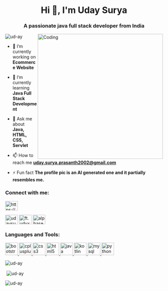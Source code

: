 <h1 align="center">Hi 👋, I'm Uday Surya</h1>
<h3 align="center">A passionate java full stack developer from India</h3>
<img align="right" alt="Coding" width="400" src="https://cdn.dribbble.com/users/1059583/screenshots/4171367/coding-freak.gif">

<p align="left"> <img src="https://komarev.com/ghpvc/?username=ud-ay&label=Profile%20views&color=0e75b6&style=flat" alt="ud-ay" /> </p>

- 🔭 I’m currently working on **Ecommerce Website**

- 🌱 I’m currently learning **Java Full Stack Development**

- 💬 Ask me about **Java, HTML, CSS, Servlet**

- 📫 How to reach me **uday.surya.prasanth2002@gmail.com**

- ⚡ Fun fact **The profile pic is an AI generated one and it partially resembles me.**

<h3 align="left">Connect with me:</h3>
<p align="left">
<a href="https://linkedin.com/in/https://www.linkedin.com/in/uday-surya-07987324a/" target="blank"><img align="center" src="https://raw.githubusercontent.com/rahuldkjain/github-profile-readme-generator/master/src/images/icons/Social/linked-in-alt.svg" alt="https://www.linkedin.com/in/uday-surya-07987324a/" height="30" width="40" /></a>

<a href="https://fb.com/udaysurya prasanth" target="blank"><img align="center" src="https://raw.githubusercontent.com/rahuldkjain/github-profile-readme-generator/master/src/images/icons/Social/facebook.svg" alt="udaysurya prasanth" height="30" width="40" /></a>
<a href="https://instagram.com/ft.udyx_" target="blank"><img align="center" src="https://raw.githubusercontent.com/rahuldkjain/github-profile-readme-generator/master/src/images/icons/Social/instagram.svg" alt="ft.udyx_" height="30" width="40" /></a>
<a href="https://discord.gg/alphaseph#1054" target="blank"><img align="center" src="https://raw.githubusercontent.com/rahuldkjain/github-profile-readme-generator/master/src/images/icons/Social/discord.svg" alt="alphaseph#1054" height="30" width="40" /></a>
</p>

<h3 align="left">Languages and Tools:</h3>
<p align="left"> <a href="https://getbootstrap.com" target="_blank" rel="noreferrer"> <img src="https://avatars.githubusercontent.com/u/2918581?s=200&v=4" alt="bootstrap" width="40" height="40"/> </a> <a href="https://www.w3schools.com/cpp/" target="_blank" rel="noreferrer"> <img src="https://miro.medium.com/max/424/1*r5VkBzipSUjXSSjteS0cFA.png" alt="cplusplus" width="40" height="40"/> </a> <a href="https://www.w3schools.com/css/" target="_blank" rel="noreferrer"> <img src="https://th.bing.com/th/id/OIP.H4UWMN9kCCjj0btM__TAEQAAAA?pid=ImgDet&rs=1" alt="css3" width="40" height="40"/> </a> <a href="https://www.w3.org/html/" target="_blank" rel="noreferrer"> <img src="https://th.bing.com/th/id/R.cae1b4f6b223fe5a7bb712b680cffa67?rik=DpBcDgsVsaTpvQ&riu=http%3a%2f%2fassets.stickpng.com%2fthumbs%2f5847f5bdcef1014c0b5e489c.png&ehk=ce9Og%2fYuXZic%2fTWR15NzqGIfTXj2rnuAd3m00U%2fIAWU%3d&risl=&pid=ImgRaw&r=0" alt="html5" width="40" height="40"/> </a> <a href="https://www.java.com" target="_blank" rel="noreferrer"> <img src="https://abhishekkothari.in/wp-content/uploads/2016/11/java-logo-large-e1480355385287.png" alt="java" width="40" height="40"/> </a> <a href="https://kotlinlang.org" target="_blank" rel="noreferrer"> <img src="https://th.bing.com/th/id/OIP.EJAU4qJ_PiOaVyto0AfRhAAAAA?pid=ImgDet&rs=1" alt="kotlin" width="40" height="40"/> </a> <a href="https://www.mysql.com/" target="_blank" rel="noreferrer"> <img src="https://cdn.iconscout.com/icon/free/png-256/mysql-21-1174941.png" alt="mysql" width="40" height="40"/> </a> <a href="https://www.python.org" target="_blank" rel="noreferrer"> <img src="https://th.bing.com/th/id/R.59acda65e105b5d27003ae7dbeb3a43a?rik=Ag8jp1E2bRPHUA&riu=http%3a%2f%2fprimarycomputing.co.uk%2fwp-content%2fuploads%2f2013%2f08%2fpython-logo.png&ehk=rmXkERW%2fVvesXZHo0IgRmY40X5vdwERt8J%2fipWb80vg%3d&risl=&pid=ImgRaw&r=0" alt="python" width="40" height="40"/> </a> </p>

<p><img align="left" src="https://github-readme-stats.vercel.app/api/top-langs?username=ud-ay&show_icons=true&locale=en&layout=compact" alt="ud-ay" /></p>
<br>
<p>&nbsp;<img align="center" src="https://github-readme-stats.vercel.app/api?username=ud-ay&show_icons=true&locale=en" alt="ud-ay" /></p>

<p><img align="center" src="https://github-readme-streak-stats.herokuapp.com/?user=ud-ay&" alt="ud-ay" /></p>
